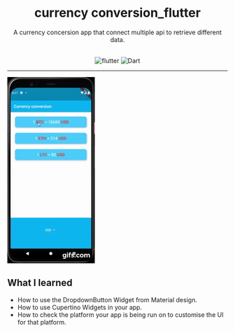 # <div align="center">currency conversion_flutter</div>

<div align="center">A currency concersion app that connect multiple api to retrieve different data.
  
<br>
<br>
  
![flutter](https://img.shields.io/badge/Flutter-Framework-green?logo=flutter)
![Dart](https://img.shields.io/badge/Dart-Language-blue?logo=dart)

</div>


***

![app](docs/gif.gif)

## What I learned

- How to use the DropdownButton Widget from Material design.
- How to use Cupertino Widgets in your app.
- How to check the platform your app is being run on to customise the UI for that platform.

